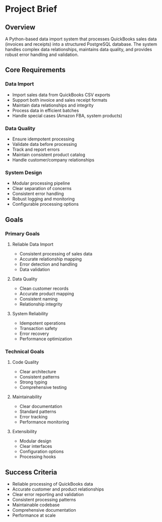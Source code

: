 # Project Brief

## Overview
A Python-based data import system that processes QuickBooks sales data (invoices and receipts) into a structured PostgreSQL database. The system handles complex data relationships, maintains data quality, and provides robust error handling and validation.

## Core Requirements

### Data Import
- Import sales data from QuickBooks CSV exports
- Support both invoice and sales receipt formats
- Maintain data relationships and integrity
- Process data in efficient batches
- Handle special cases (Amazon FBA, system products)

### Data Quality
- Ensure idempotent processing
- Validate data before processing
- Track and report errors
- Maintain consistent product catalog
- Handle customer/company relationships

### System Design
- Modular processing pipeline
- Clear separation of concerns
- Consistent error handling
- Robust logging and monitoring
- Configurable processing options

## Goals

### Primary Goals
1. Reliable Data Import
   - Consistent processing of sales data
   - Accurate relationship mapping
   - Error detection and handling
   - Data validation

2. Data Quality
   - Clean customer records
   - Accurate product mapping
   - Consistent naming
   - Relationship integrity

3. System Reliability
   - Idempotent operations
   - Transaction safety
   - Error recovery
   - Performance optimization

### Technical Goals
1. Code Quality
   - Clear architecture
   - Consistent patterns
   - Strong typing
   - Comprehensive testing

2. Maintainability
   - Clear documentation
   - Standard patterns
   - Error tracking
   - Performance monitoring

3. Extensibility
   - Modular design
   - Clear interfaces
   - Configuration options
   - Processing hooks

## Success Criteria
- Reliable processing of QuickBooks data
- Accurate customer and product relationships
- Clear error reporting and validation
- Consistent processing patterns
- Maintainable codebase
- Comprehensive documentation
- Performance at scale
